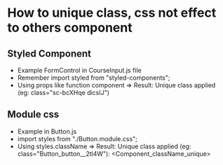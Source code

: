 # How to unique class, css not effect to others component

## Styled Component

- Example FormControl in CourseInput.js file
- Remember import styled from "styled-components";
- Using props like function component
  => Result: Unique class applied (eg: class="sc-bcXHqe dicsIJ")

## Module css

- Example in Button.js
- import styles from "./Button.module.css";
- Using styles.className
  => Result: Unique class applied (eg: class="Button_button\_\_2tl4W"): <Component_className_unique>
